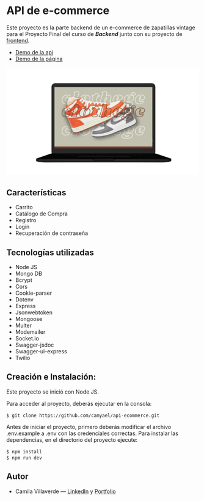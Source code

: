 # API de e-commerce
Este proyecto es la parte backend de un e-commerce de zapatillas vintage para el Proyecto Final del curso de ___Backend___ junto con su proyecto de [frontend](https://github.com/camyael/clothege).

* [Demo de la api](https://api-ecommerce-camyael.up.railway.app/api/products)
* [Demo de la página](https://clothege.netlify.app)

![](image.png)

## Características
* Carrito
* Catálogo de Compra
* Registro
* Login
* Recuperación de contraseña

## Tecnologías utilizadas
* Node JS
* Mongo DB
* Bcrypt
* Cors
* Cookie-parser
* Dotenv
* Express
* Jsonwebtoken
* Mongoose
* Multer
* Modemailer
* Socket.io
* Swagger-jsdoc
* Swagger-ui-express
* Twilio

## Creación e Instalación:

Este proyecto se inició con Node JS.

Para acceder al proyecto, deberás ejecutar en la consola:
````
$ git clone https://github.com/camyael/api-ecommerce.git
````

Antes de iniciar el proyecto, primero deberás modificar el archivo .env.example a .env con las credenciales correctas.
Para instalar las dependencias, en el directorio del proyecto ejecute: 
````
$ npm install 
$ npm run dev
````

## Autor
* Camila Villaverde — [LinkedIn](https://www.linkedin.com/in/camilavillaverde/) y [Portfolio](https://camyael.github.io/portfolio/)
